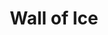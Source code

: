 ---
title: "Wall of Ice"
index: "wall-of-ice"
permalink: /spells/wall-of-ice/
tags:
  - Spell
  - 6th Level
  - Evocation
  - Damage
  - Cold
available_for:
  - Wizard
level: "6th Level"
school: "Evocation"
range: "120 ft"
area: "10 ft"
shape: "Sphere"
comp:
  - V
  - S
  - M
material: "a small piece of quartz."
duration: "10 Minutes"
concentration: true
attack: "DEX Save"
effect: "Cold"
description: |
  You create a wall of ice on a solid surface within range. You can form it into a hemispherical dome or a sphere with a radius of up to 10 feet, or you can shape a flat surface made up of ten 10-foot-square panels. Each panel must be contiguous with another panel. In any form, the wall is 1 foot thick and lasts for the duration.

  If the wall cuts through a creature's space when it appears, the creature within its area is pushed to one side of the wall and must make a dexterity saving throw. On a failed save, the creature takes 10d6 cold damage, or half as much damage on a successful save.

  The wall is an object that can be damaged and thus breached. It has AC 12 and 30 hit points per 10-foot section, and it is vulnerable to fire damage. Reducing a 10-foot section of wall to 0 hit points destroys it and leaves behind a sheet of frigid air in the space the wall occupied. A creature moving through the sheet of frigid air for the first time on a turn must make a constitution saving throw. That creature takes 5d6 cold damage on a failed save, or half as much damage on a successful one.

  **At higher levels.** When you cast this spell using a spell slot of 7th level or higher, the damage the wall deals when it appears increases by 2d6, and the damage from passing through the sheet of frigid air increases by 1d6, for each slot level above 6th.
excerpt: "You create a wall of ice on a solid surface within range."
source: "Basic Rules"
---